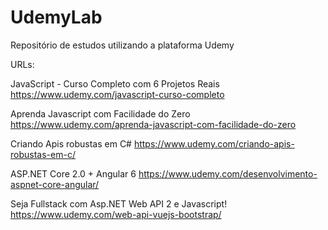# UdemyLab
Repositório de estudos utilizando a plataforma Udemy

URLs:

JavaScript - Curso Completo com 6 Projetos Reais
https://www.udemy.com/javascript-curso-completo

Aprenda Javascript com Facilidade do Zero
https://www.udemy.com/aprenda-javascript-com-facilidade-do-zero

Criando Apis robustas em C# 
https://www.udemy.com/criando-apis-robustas-em-c/

ASP.NET Core 2.0 + Angular 6
https://www.udemy.com/desenvolvimento-aspnet-core-angular/

Seja Fullstack com Asp.NET Web API 2 e Javascript!
https://www.udemy.com/web-api-vuejs-bootstrap/
